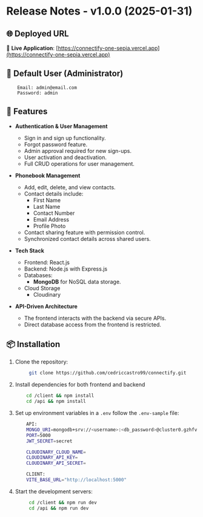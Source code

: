 # Release Notes - v1.0.0 (2025-01-31)

## 🌐 Deployed URL

🔗 **Live Application**: [https://connectify-one-sepia.vercel.app](https://connectify-one-sepia.vercel.app)

## 🧑 Default User (Administrator)
```plaintext
    Email: admin@email.com
    Password: admin
```


## 🎉 Features

- **Authentication & User Management**
  - Sign in and sign up functionality.
  - Forgot password feature.
  - Admin approval required for new sign-ups.
  - User activation and deactivation.
  - Full CRUD operations for user management.

- **Phonebook Management**
  - Add, edit, delete, and view contacts.
  - Contact details include:
    - First Name
    - Last Name
    - Contact Number
    - Email Address
    - Profile Photo
  - Contact sharing feature with permission control.
  - Synchronized contact details across shared users.

- **Tech Stack**
  - Frontend: React.js
  - Backend: Node.js with Express.js
  - Databases:
    - **MongoDB** for NoSQL data storage.
  - Cloud Storage
    - Cloudinary

- **API-Driven Architecture**
  - The frontend interacts with the backend via secure APIs.
  - Direct database access from the frontend is restricted. 

## 📦 Installation

1. Clone the repository:  
   ```bash
        git clone https://github.com/cedriccastro99/connectify.git
   ```
2. Install dependencies for both frontend and backend
    ```bash
        cd /client && npm install  
        cd /api && npm install
    ```
3. Set up environment variables in a `.env` follow the `.env-sample` file:
    ```bash
        API: 
        MONGO_URI=mongodb+srv://<username>:<db_password>@cluster0.gzhfv.mongodb.net/<myDatabase>?retryWrites=true&w=majority&appName=Cluster0
        PORT=5000
        JWT_SECRET=secret

        CLOUDINARY_CLOUD_NAME=
        CLOUDINARY_API_KEY=
        CLOUDINARY_API_SECRET=

        CLIENT:
        VITE_BASE_URL="http://localhost:5000"
    ```

4. Start the development servers:
   ```bash
        cd /client && npm run dev  
        cd /api && npm run dev
    ```